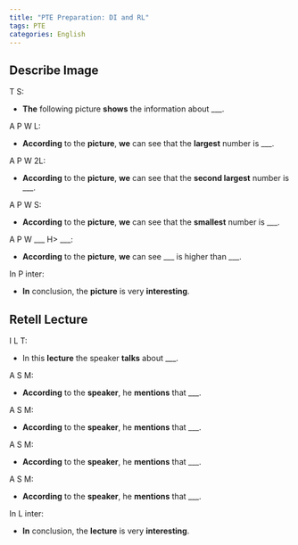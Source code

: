 ```yaml
---
title: "PTE Preparation: DI and RL"
tags: PTE
categories: English
---
```


## Describe Image

T S:
 - **The** following picture **shows** the information about ___.

A P W L:            
 - **According** to the **picture**, **we** can see that the **largest** number is ___.

A P W 2L:           
 - **According** to the **picture**, **we** can see that the **second largest** number is ___.

A P W S:            
 - **According** to the **picture**, **we** can see that the **smallest** number is ___.

A P W ___ H> ___:   
 - **According** to the **picture**, **we** can see ___ is higher than ___.

In P inter:         
 - **In** conclusion, the **picture** is very **interesting**.


## Retell Lecture

I L T:              
 - In this **lecture** the speaker **talks** about ___.

A S M:              
 - **According** to the **speaker**, he **mentions** that ___.

A S M:              
 - **According** to the **speaker**, he **mentions** that ___.

A S M:              
 - **According** to the **speaker**, he **mentions** that ___.

A S M:              
 - **According** to the **speaker**, he **mentions** that ___.

In L inter:         
 - **In** conclusion, the **lecture** is very **interesting**.
